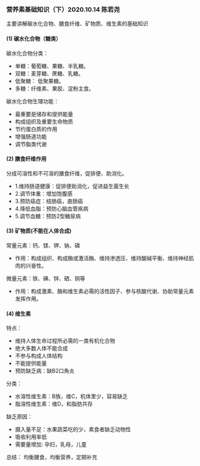 ### 营养素基础知识（下）2020.10.14 陈若尧
主要讲解碳水化合物、膳食纤维、矿物质、维生素的基础知识
#### (1) 碳水化合物（糖类）
碳水化合物分类：
* 单糖：葡萄糖、果糖、半乳糖。
* 双糖：麦芽糖、蔗糖、乳糖。
* 低聚糖： 低聚果糖。
* 多糖：纤维素、果胶、淀粉主食。

碳水化合物生理功能：
* 最重要是储存和提供能量
* 构成组织及重要生命物质
* 节约蛋白质的作用
* 增强肠道功能
* 调节脂类代谢

#### (2) 膳食纤维作用
分成可溶性和不可溶的膳食纤维，促排便、助消化。
* 1.维持肠道健康：促排便助消化，促进益生菌生长
* 2.调节体重：增加饱腹感
* 3.预防癌症：结肠癌，直肠癌
* 4.降低血脂：预防心脑血管疾病
* 5.调节血糖：预防2型糖尿病

#### (3) 矿物质(不能在人体合成)
常量元素：钙、镁、钾、钠、磷
* 作用：构成组织、构成酶或激活酶、维持渗透压、维持酸碱平衡、维持神经肌肉的兴奋性。

微量元素：铁、碘、锌、硒、铜等
* 作用：构成激素、酶和维生素必需的活性因子、参与核酸代谢、协助常量元素发挥作用。


#### (4) 维生素
特点：
* 维持人体生命过程所必需的一类有机化合物
* 绝大多数人体不能合成
* 不参与构成人体结构
* 不能提供能量
* 预防缺乏病：缺B2口角炎

分类：
* 水溶性维生素：B族，维C，机体里少，容易缺乏
* 脂溶性维生素：维D，和脂肪共存

缺乏原因：
* 摄入量不足：水果蔬菜吃的少，素食者缺乏动物性
* 吸收利用率低
* 需要量增加: 孕妇，乳母，儿童

总结：
均衡膳食，均衡营养，定期补充